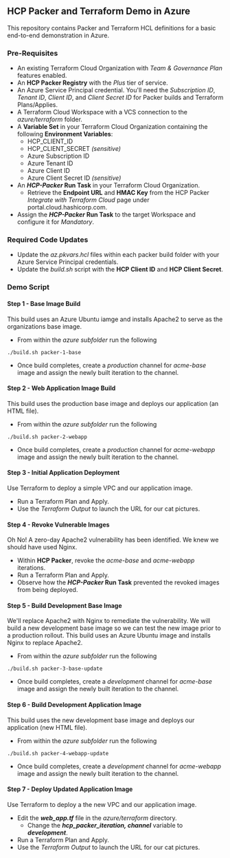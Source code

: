 ## HCP Packer and Terraform Demo in Azure

This repository contains Packer and Terraform HCL definitions for a basic end-to-end demonstration in Azure.

### Pre-Requisites
- An existing Terraform Cloud Organization with *Team & Governance Plan* features enabled.
- An **HCP Packer Registry** with the *Plus* tier of service.
- An Azure Service Principal credential. You'll need the *Subscription ID*, *Tenant ID*, *Client ID*, and *Client Secret ID* for Packer builds and Terraform Plans/Applies.
- A Terraform Cloud Workspace with a VCS connection to the *azure/terraform* folder.
- A **Variable Set** in your Terraform Cloud Organization containing the following **Environment Variables**:
    - HCP_CLIENT_ID
    - HCP_CLIENT_SECRET *(sensitive)*
    - Azure Subscription ID
    - Azure Tenant ID
    - Azure Client ID
    - Azure Client Secret ID *(sensitive)*
- An **_HCP-Packer_ Run Task** in your Terraform Cloud Organization.
    - Retrieve the **Endpoint URL** and **HMAC Key** from the HCP Packer *Integrate with Terraform Cloud* page under portal.cloud.hashicorp.com.
- Assign the **_HCP-Packer_ Run Task** to the target Workspace and configure it for _Mandatory_.

### Required Code Updates 
- Update the *az.pkvars.hcl* files within each packer build folder with your Azure Service Principal credentials.
- Update the *build.sh* script with the **HCP Client ID** and **HCP Client Secret**.

### Demo Script

#### Step 1 - Base Image Build
This build uses an Azure Ubuntu iamge and installs Apache2 to serve as the organizations base image.
- From within the *azure subfolder* run the following
```
./build.sh packer-1-base
```
- Once build completes, create a *production* channel for *acme-base* image and assign the newly built iteration to the channel.

#### Step 2 - Web Application Image Build
This build uses the production base image and deploys our application (an HTML file).
- From within the *azure subfolder* run the following
```
./build.sh packer-2-webapp
```
- Once build completes, create a *production* channel for *acme-webapp* image and assign the newly built iteration to the channel.

#### Step 3 - Initial Application Deployment
Use Terraform to deploy a simple VPC and our application image.
- Run a Terraform Plan and Apply.
- Use the *Terraform Output* to launch the URL for our cat pictures.

#### Step 4 - Revoke Vulnerable Images
Oh No!  A zero-day Apache2 vulnerability has been identified.  We knew we should have used Nginx.
- Within **HCP Packer**, revoke the *acme-base* and *acme-webapp* iterations.
- Run a Terraform Plan and Apply.
- Observe how the **_HCP-Packer_ Run Task** prevented the revoked images from being deployed.

#### Step 5 - Build Development Base Image
We'll replace Apache2 with Nginx to remediate the vulnerability.   We will build a new development base image so we can test the new image prior to a production rollout.
This build uses an Azure Ubuntu image and installs Nginx to replace Apache2.
- From within the *azure subfolder* run the following
```
./build.sh packer-3-base-update
```
- Once build completes, create a *development* channel for *acme-base* image and assign the newly built iteration to the channel.

#### Step 6 - Build Development Application Image
This build uses the new development base image and deploys our application (new HTML file).
- From within the *azure subfolder* run the following
```
./build.sh packer-4-webapp-update
```
- Once build completes, create a *development* channel for *acme-webapp* image and assign the newly built iteration to the channel.

#### Step 7 - Deploy Updated Application Image
Use Terraform to deploy a the new VPC and our application image.
- Edit the **_web_app.tf_** file in the *azure/terraform* directory.
    - Change the **_hcp_packer_iteration, channel_** variable to **_development_**.
- Run a Terraform Plan and Apply.
- Use the *Terraform Output* to launch the URL for our cat pictures.
